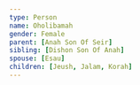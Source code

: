 ```yaml
---
type: Person
name: Oholibamah
gender: Female
parent: [Anah Son Of Seir]
sibling: [Dishon Son Of Anah]
spouse: [Esau]
children: [Jeush, Jalam, Korah]
---
```

